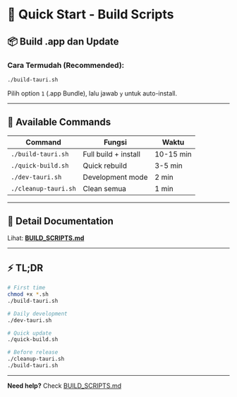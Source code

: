 # 🚀 Quick Start - Build Scripts

## 📦 Build .app dan Update

### **Cara Termudah (Recommended):**

```bash
./build-tauri.sh
```

Pilih option `1` (.app Bundle), lalu jawab `y` untuk auto-install.

---

## 🎯 Available Commands

| Command | Fungsi | Waktu |
|---------|--------|-------|
| `./build-tauri.sh` | Full build + install | 10-15 min |
| `./quick-build.sh` | Quick rebuild | 3-5 min |
| `./dev-tauri.sh` | Development mode | 2 min |
| `./cleanup-tauri.sh` | Clean semua | 1 min |

---

## 📖 Detail Documentation

Lihat: **[BUILD_SCRIPTS.md](BUILD_SCRIPTS.md)**

---

## ⚡ TL;DR

```bash
# First time
chmod +x *.sh
./build-tauri.sh

# Daily development
./dev-tauri.sh

# Quick update
./quick-build.sh

# Before release
./cleanup-tauri.sh
./build-tauri.sh
```

---

**Need help?** Check [BUILD_SCRIPTS.md](BUILD_SCRIPTS.md)
